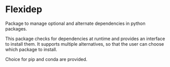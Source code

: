 # Flexidep
Package to manage optional and alternate dependencies in python packages.

This package checks for dependencies at runtime and provides an interface to install them.
It supports multiple alternatives, so that the user can choose which package to install.

Choice for pip and conda are provided.
